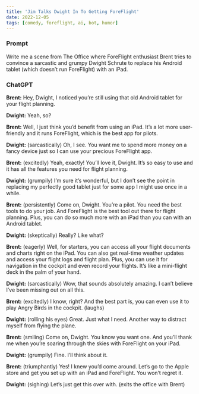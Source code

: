```yaml
---
title: 'Jim Talks Dwight In To Getting ForeFlight'
date: 2022-12-05
tags: [comedy, foreflight, ai, bot, humor]
---
```


### Prompt

Write me a scene from The Office where ForeFlight enthusiast Brent tries to convince a sarcastic and grumpy Dwight Schrute to replace his Android tablet (which doesn’t run ForeFlight) with an iPad.

### ChatGPT

**Brent:** Hey, Dwight, I noticed you’re still using that old Android tablet for your flight planning.

**Dwight:** Yeah, so?

**Brent:** Well, I just think you’d benefit from using an iPad. It’s a lot more user-friendly and it runs ForeFlight, which is the best app for pilots.

**Dwight:** (sarcastically) Oh, I see. You want me to spend more money on a fancy device just so I can use your precious ForeFlight app.

**Brent:** (excitedly) Yeah, exactly! You’ll love it, Dwight. It’s so easy to use and it has all the features you need for flight planning.

**Dwight:** (grumpily) I’m sure it’s wonderful, but I don’t see the point in replacing my perfectly good tablet just for some app I might use once in a while.

**Brent:** (persistently) Come on, Dwight. You’re a pilot. You need the best tools to do your job. And ForeFlight is the best tool out there for flight planning. Plus, you can do so much more with an iPad than you can with an Android tablet.

**Dwight:** (skeptically) Really? Like what?

**Brent:** (eagerly) Well, for starters, you can access all your flight documents and charts right on the iPad. You can also get real-time weather updates and access your flight logs and flight plan. Plus, you can use it for navigation in the cockpit and even record your flights. It’s like a mini-flight deck in the palm of your hand.

**Dwight:** (sarcastically) Wow, that sounds absolutely amazing. I can’t believe I’ve been missing out on all this.

**Brent:** (excitedly) I know, right? And the best part is, you can even use it to play Angry Birds in the cockpit. (laughs)

**Dwight:** (rolling his eyes) Great. Just what I need. Another way to distract myself from flying the plane.

**Brent:** (smiling) Come on, Dwight. You know you want one. And you’ll thank me when you’re soaring through the skies with ForeFlight on your iPad.

**Dwight:** (grumpily) Fine. I’ll think about it.

**Brent:** (triumphantly) Yes! I knew you’d come around. Let’s go to the Apple store and get you set up with an iPad and ForeFlight. You won’t regret it.

**Dwight:** (sighing) Let’s just get this over with. (exits the office with Brent)
